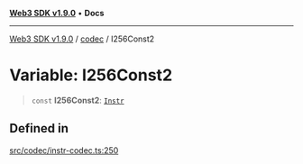 [**Web3 SDK v1.9.0**](../../../README.md) • **Docs**

***

[Web3 SDK v1.9.0](../../../globals.md) / [codec](../README.md) / I256Const2

# Variable: I256Const2

> `const` **I256Const2**: [`Instr`](../type-aliases/Instr.md)

## Defined in

[src/codec/instr-codec.ts:250](https://github.com/Mystic-Nayy/alephium-web3/blob/ee41f5e0e7d7fb0b155fe62f05b2ac03772895ca/packages/web3/src/codec/instr-codec.ts#L250)
